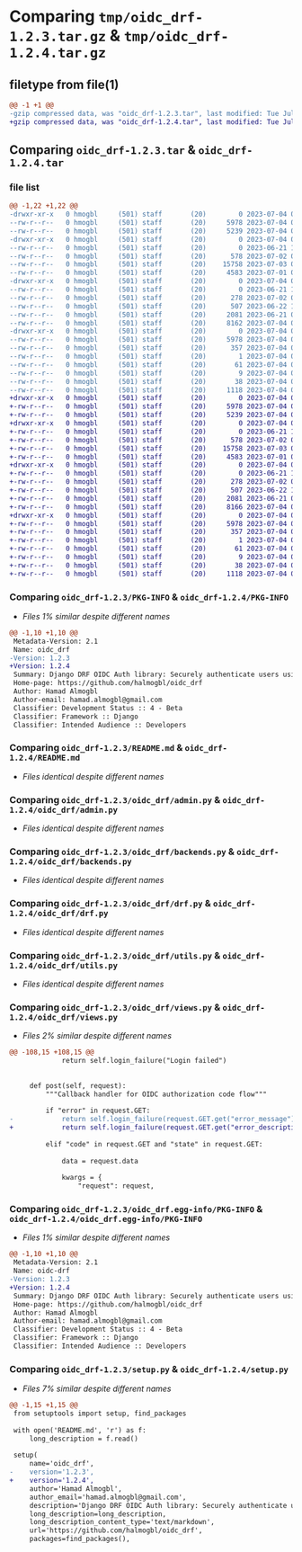 # Comparing `tmp/oidc_drf-1.2.3.tar.gz` & `tmp/oidc_drf-1.2.4.tar.gz`

## filetype from file(1)

```diff
@@ -1 +1 @@
-gzip compressed data, was "oidc_drf-1.2.3.tar", last modified: Tue Jul  4 09:11:10 2023, max compression
+gzip compressed data, was "oidc_drf-1.2.4.tar", last modified: Tue Jul  4 09:14:48 2023, max compression
```

## Comparing `oidc_drf-1.2.3.tar` & `oidc_drf-1.2.4.tar`

### file list

```diff
@@ -1,22 +1,22 @@
-drwxr-xr-x   0 hmogbl     (501) staff       (20)        0 2023-07-04 09:11:10.421074 oidc_drf-1.2.3/
--rw-r--r--   0 hmogbl     (501) staff       (20)     5978 2023-07-04 09:11:10.420961 oidc_drf-1.2.3/PKG-INFO
--rw-r--r--   0 hmogbl     (501) staff       (20)     5239 2023-07-04 08:38:47.000000 oidc_drf-1.2.3/README.md
-drwxr-xr-x   0 hmogbl     (501) staff       (20)        0 2023-07-04 09:11:10.420001 oidc_drf-1.2.3/oidc_drf/
--rw-r--r--   0 hmogbl     (501) staff       (20)        0 2023-06-21 18:35:48.000000 oidc_drf-1.2.3/oidc_drf/__init__.py
--rw-r--r--   0 hmogbl     (501) staff       (20)      578 2023-07-02 09:08:57.000000 oidc_drf-1.2.3/oidc_drf/admin.py
--rw-r--r--   0 hmogbl     (501) staff       (20)    15758 2023-07-03 09:52:34.000000 oidc_drf-1.2.3/oidc_drf/backends.py
--rw-r--r--   0 hmogbl     (501) staff       (20)     4583 2023-07-01 00:48:09.000000 oidc_drf-1.2.3/oidc_drf/drf.py
-drwxr-xr-x   0 hmogbl     (501) staff       (20)        0 2023-07-04 09:11:10.420822 oidc_drf-1.2.3/oidc_drf/migrations/
--rw-r--r--   0 hmogbl     (501) staff       (20)        0 2023-06-21 18:47:16.000000 oidc_drf-1.2.3/oidc_drf/migrations/__init__.py
--rw-r--r--   0 hmogbl     (501) staff       (20)      278 2023-07-02 09:08:51.000000 oidc_drf-1.2.3/oidc_drf/models.py
--rw-r--r--   0 hmogbl     (501) staff       (20)      507 2023-06-22 18:20:04.000000 oidc_drf-1.2.3/oidc_drf/urls.py
--rw-r--r--   0 hmogbl     (501) staff       (20)     2081 2023-06-21 07:35:29.000000 oidc_drf-1.2.3/oidc_drf/utils.py
--rw-r--r--   0 hmogbl     (501) staff       (20)     8162 2023-07-04 09:10:59.000000 oidc_drf-1.2.3/oidc_drf/views.py
-drwxr-xr-x   0 hmogbl     (501) staff       (20)        0 2023-07-04 09:11:10.420694 oidc_drf-1.2.3/oidc_drf.egg-info/
--rw-r--r--   0 hmogbl     (501) staff       (20)     5978 2023-07-04 09:11:10.000000 oidc_drf-1.2.3/oidc_drf.egg-info/PKG-INFO
--rw-r--r--   0 hmogbl     (501) staff       (20)      357 2023-07-04 09:11:10.000000 oidc_drf-1.2.3/oidc_drf.egg-info/SOURCES.txt
--rw-r--r--   0 hmogbl     (501) staff       (20)        1 2023-07-04 09:11:10.000000 oidc_drf-1.2.3/oidc_drf.egg-info/dependency_links.txt
--rw-r--r--   0 hmogbl     (501) staff       (20)       61 2023-07-04 09:11:10.000000 oidc_drf-1.2.3/oidc_drf.egg-info/requires.txt
--rw-r--r--   0 hmogbl     (501) staff       (20)        9 2023-07-04 09:11:10.000000 oidc_drf-1.2.3/oidc_drf.egg-info/top_level.txt
--rw-r--r--   0 hmogbl     (501) staff       (20)       38 2023-07-04 09:11:10.421106 oidc_drf-1.2.3/setup.cfg
--rw-r--r--   0 hmogbl     (501) staff       (20)     1118 2023-07-04 09:11:07.000000 oidc_drf-1.2.3/setup.py
+drwxr-xr-x   0 hmogbl     (501) staff       (20)        0 2023-07-04 09:14:48.751284 oidc_drf-1.2.4/
+-rw-r--r--   0 hmogbl     (501) staff       (20)     5978 2023-07-04 09:14:48.751147 oidc_drf-1.2.4/PKG-INFO
+-rw-r--r--   0 hmogbl     (501) staff       (20)     5239 2023-07-04 08:38:47.000000 oidc_drf-1.2.4/README.md
+drwxr-xr-x   0 hmogbl     (501) staff       (20)        0 2023-07-04 09:14:48.750196 oidc_drf-1.2.4/oidc_drf/
+-rw-r--r--   0 hmogbl     (501) staff       (20)        0 2023-06-21 18:35:48.000000 oidc_drf-1.2.4/oidc_drf/__init__.py
+-rw-r--r--   0 hmogbl     (501) staff       (20)      578 2023-07-02 09:08:57.000000 oidc_drf-1.2.4/oidc_drf/admin.py
+-rw-r--r--   0 hmogbl     (501) staff       (20)    15758 2023-07-03 09:52:34.000000 oidc_drf-1.2.4/oidc_drf/backends.py
+-rw-r--r--   0 hmogbl     (501) staff       (20)     4583 2023-07-01 00:48:09.000000 oidc_drf-1.2.4/oidc_drf/drf.py
+drwxr-xr-x   0 hmogbl     (501) staff       (20)        0 2023-07-04 09:14:48.750998 oidc_drf-1.2.4/oidc_drf/migrations/
+-rw-r--r--   0 hmogbl     (501) staff       (20)        0 2023-06-21 18:47:16.000000 oidc_drf-1.2.4/oidc_drf/migrations/__init__.py
+-rw-r--r--   0 hmogbl     (501) staff       (20)      278 2023-07-02 09:08:51.000000 oidc_drf-1.2.4/oidc_drf/models.py
+-rw-r--r--   0 hmogbl     (501) staff       (20)      507 2023-06-22 18:20:04.000000 oidc_drf-1.2.4/oidc_drf/urls.py
+-rw-r--r--   0 hmogbl     (501) staff       (20)     2081 2023-06-21 07:35:29.000000 oidc_drf-1.2.4/oidc_drf/utils.py
+-rw-r--r--   0 hmogbl     (501) staff       (20)     8166 2023-07-04 09:14:34.000000 oidc_drf-1.2.4/oidc_drf/views.py
+drwxr-xr-x   0 hmogbl     (501) staff       (20)        0 2023-07-04 09:14:48.750851 oidc_drf-1.2.4/oidc_drf.egg-info/
+-rw-r--r--   0 hmogbl     (501) staff       (20)     5978 2023-07-04 09:14:48.000000 oidc_drf-1.2.4/oidc_drf.egg-info/PKG-INFO
+-rw-r--r--   0 hmogbl     (501) staff       (20)      357 2023-07-04 09:14:48.000000 oidc_drf-1.2.4/oidc_drf.egg-info/SOURCES.txt
+-rw-r--r--   0 hmogbl     (501) staff       (20)        1 2023-07-04 09:14:48.000000 oidc_drf-1.2.4/oidc_drf.egg-info/dependency_links.txt
+-rw-r--r--   0 hmogbl     (501) staff       (20)       61 2023-07-04 09:14:48.000000 oidc_drf-1.2.4/oidc_drf.egg-info/requires.txt
+-rw-r--r--   0 hmogbl     (501) staff       (20)        9 2023-07-04 09:14:48.000000 oidc_drf-1.2.4/oidc_drf.egg-info/top_level.txt
+-rw-r--r--   0 hmogbl     (501) staff       (20)       38 2023-07-04 09:14:48.751324 oidc_drf-1.2.4/setup.cfg
+-rw-r--r--   0 hmogbl     (501) staff       (20)     1118 2023-07-04 09:14:40.000000 oidc_drf-1.2.4/setup.py
```

### Comparing `oidc_drf-1.2.3/PKG-INFO` & `oidc_drf-1.2.4/PKG-INFO`

 * *Files 1% similar despite different names*

```diff
@@ -1,10 +1,10 @@
 Metadata-Version: 2.1
 Name: oidc_drf
-Version: 1.2.3
+Version: 1.2.4
 Summary: Django DRF OIDC Auth library: Securely authenticate users using OIDC in Django DRF. Supports Code Flow and Code Flow With PKCE. Easy integration with React Js or any front-end framework.
 Home-page: https://github.com/halmogbl/oidc_drf
 Author: Hamad Almogbl
 Author-email: hamad.almogbl@gmail.com
 Classifier: Development Status :: 4 - Beta
 Classifier: Framework :: Django
 Classifier: Intended Audience :: Developers
```

### Comparing `oidc_drf-1.2.3/README.md` & `oidc_drf-1.2.4/README.md`

 * *Files identical despite different names*

### Comparing `oidc_drf-1.2.3/oidc_drf/admin.py` & `oidc_drf-1.2.4/oidc_drf/admin.py`

 * *Files identical despite different names*

### Comparing `oidc_drf-1.2.3/oidc_drf/backends.py` & `oidc_drf-1.2.4/oidc_drf/backends.py`

 * *Files identical despite different names*

### Comparing `oidc_drf-1.2.3/oidc_drf/drf.py` & `oidc_drf-1.2.4/oidc_drf/drf.py`

 * *Files identical despite different names*

### Comparing `oidc_drf-1.2.3/oidc_drf/utils.py` & `oidc_drf-1.2.4/oidc_drf/utils.py`

 * *Files identical despite different names*

### Comparing `oidc_drf-1.2.3/oidc_drf/views.py` & `oidc_drf-1.2.4/oidc_drf/views.py`

 * *Files 2% similar despite different names*

```diff
@@ -108,15 +108,15 @@
             return self.login_failure("Login failed")
 
 
     def post(self, request):
         """Callback handler for OIDC authorization code flow"""
 
         if "error" in request.GET:
-            return self.login_failure(request.GET.get("error_message"))
+            return self.login_failure(request.GET.get("error_description"))
 
         elif "code" in request.GET and "state" in request.GET:
 
             data = request.data
             
             kwargs = {
                 "request": request,
```

### Comparing `oidc_drf-1.2.3/oidc_drf.egg-info/PKG-INFO` & `oidc_drf-1.2.4/oidc_drf.egg-info/PKG-INFO`

 * *Files 1% similar despite different names*

```diff
@@ -1,10 +1,10 @@
 Metadata-Version: 2.1
 Name: oidc-drf
-Version: 1.2.3
+Version: 1.2.4
 Summary: Django DRF OIDC Auth library: Securely authenticate users using OIDC in Django DRF. Supports Code Flow and Code Flow With PKCE. Easy integration with React Js or any front-end framework.
 Home-page: https://github.com/halmogbl/oidc_drf
 Author: Hamad Almogbl
 Author-email: hamad.almogbl@gmail.com
 Classifier: Development Status :: 4 - Beta
 Classifier: Framework :: Django
 Classifier: Intended Audience :: Developers
```

### Comparing `oidc_drf-1.2.3/setup.py` & `oidc_drf-1.2.4/setup.py`

 * *Files 7% similar despite different names*

```diff
@@ -1,15 +1,15 @@
 from setuptools import setup, find_packages
 
 with open('README.md', 'r') as f:
     long_description = f.read()
 
 setup(
     name='oidc_drf',
-    version='1.2.3',
+    version='1.2.4',
     author='Hamad Almogbl',
     author_email='hamad.almogbl@gmail.com',
     description='Django DRF OIDC Auth library: Securely authenticate users using OIDC in Django DRF. Supports Code Flow and Code Flow With PKCE. Easy integration with React Js or any front-end framework.',
     long_description=long_description,
     long_description_content_type='text/markdown',
     url='https://github.com/halmogbl/oidc_drf',
     packages=find_packages(),
```


